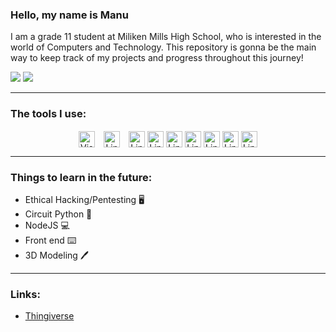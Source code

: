 ### Hello, my name is Manu 

I am a grade 11 student at Miliken Mills High School, who is interested in the world of Computers and Technology. This repository is gonna be the main way to keep track of my projects and progress throughout this journey!


![](https://github-readme-stats.vercel.app/api?username=ManuNarula&&show_icons=true&title_color=FFFFFF&icon_color=006596&text_color=81A3CF&bg_color=25272C)
![](https://github-readme-stats.vercel.app/api/top-langs/?username=ManuNarula&&show_icons=true&title_color=FFFFFF&icon_color=006596&text_color=81A3CF&bg_color=25272C&layout=compact)

---
### The tools I use: 
<div align="center">
<img align="middle" alt="Visual Studio Code" width="26px" src="https://cdn.jsdelivr.net/gh/devicons/devicon/icons/vscode/vscode-original.svg" style="padding-right:10px;" />
<img align="middle" alt="Linux" width="26px" src="https://cdn.jsdelivr.net/gh/devicons/devicon/icons/linux/linux-original.svg" style="padding-right:10px;" />
<img align="middle" alt="Linux" width="26px" src="https://cdn.jsdelivr.net/gh/devicons/devicon/icons/bash/bash-plain.svg"  />
<img align="middle" alt="Linux" width="26px" src="https://cdn.jsdelivr.net/gh/devicons/devicon/icons/github/github-original.svg" />
<img align="middle" alt="Linux" width="26px" src="https://cdn.jsdelivr.net/gh/devicons/devicon/icons/vim/vim-original.svg" />
<img align="middle" alt="Linux" width="26px" src="https://cdn.jsdelivr.net/gh/devicons/devicon/icons/arduino/arduino-original-wordmark.svg" />
<img align="middle" alt="Linux" width="26px" src="https://cdn.jsdelivr.net/gh/devicons/devicon/icons/raspberrypi/raspberrypi-original.svg" />
<img align="middle" alt="Linux" width="26px" src="https://cdn.jsdelivr.net/gh/devicons/devicon/icons/python/python-original-wordmark.svg" />
<img align="middle" alt="Linux" width="26px" src="https://cdn.jsdelivr.net/gh/devicons/devicon/icons/markdown/markdown-original.svg" />


---
<div align="left">

### Things to learn in the future: 
+ Ethical Hacking/Pentesting 🖥️
+ Circuit Python 🐍
+ NodeJS 💻
+ Front end ⌨️
+ 3D Modeling 🖊️

--- 
### Links: 
+ [Thingiverse](https://www.thingiverse.com/25/designs)

<!--
**ManuNarula/ManuNarula** is a ✨ _special_ ✨ repository because its `README.md` (this file) appears on your GitHub profile.

Here are some ideas to get you started:

- 🔭 I’m currently working on ...
- 🌱 I’m currently learning ...
- 👯 I’m looking to collaborate on ...
- 🤔 I’m looking for help with ...
- 💬 Ask me about ...
- 📫 How to reach me: ...
- 😄 Pronouns: ...
- ⚡ Fun fact: ...
-->
